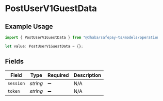 # PostUserV1GuestData

## Example Usage

```typescript
import { PostUserV1GuestData } from "@dhaba/safepay-ts/models/operations";

let value: PostUserV1GuestData = {};
```

## Fields

| Field              | Type               | Required           | Description        |
| ------------------ | ------------------ | ------------------ | ------------------ |
| `session`          | *string*           | :heavy_minus_sign: | N/A                |
| `token`            | *string*           | :heavy_minus_sign: | N/A                |